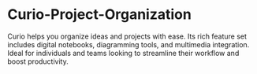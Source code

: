 # Curio-Project-Organization
Curio helps you organize ideas and projects with ease. Its rich feature set includes digital notebooks, diagramming tools, and multimedia integration. Ideal for individuals and teams looking to streamline their workflow and boost productivity.
